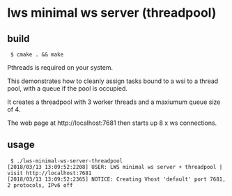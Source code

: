 # lws minimal ws server (threadpool)

## build

```
 $ cmake . && make
```

Pthreads is required on your system.

This demonstrates how to cleanly assign tasks bound to a wsi to a thread pool,
with a queue if the pool is occupied.

It creates a threadpool with 3 worker threads and a maxiumum queue size of 4.

The web page at http://localhost:7681 then starts up 8 x ws connections.

## usage

```
 $ ./lws-minimal-ws-server-threadpool 
[2018/03/13 13:09:52:2208] USER: LWS minimal ws server + threadpool | visit http://localhost:7681
[2018/03/13 13:09:52:2365] NOTICE: Creating Vhost 'default' port 7681, 2 protocols, IPv6 off
```


